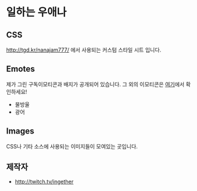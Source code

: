 ﻿# 일하는 우애나

## CSS
http://tgd.kr/nanajam777/ 에서 사용되는 커스텀 스타일 시트 입니다.

## Emotes
제가 그린 구독이모티콘과 배지가 공개되어 있습니다.
그 외의 이모티콘은 [여기](https://twitchemotes.com/channels/150664679)에서 확인하세요!

* 물방울
* 광어

## Images
CSS나 기타 소스에 사용되는 이미지들이 모여있는 곳입니다.

## 제작자
* http://twitch.tv/ingether